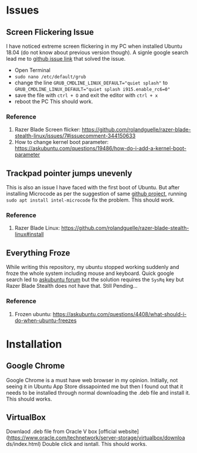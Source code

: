 # Issues

## Screen Flickering Issue
I have noticed extreme screen flickering in my PC when installed Ubuntu 18.04 (do not know about previous version though). A signle google search lead me to [github issue link](https://github.com/rolandguelle/razer-blade-stealth-linux/issues/7#issuecomment-344150633) that solved the issue. 
- Open Terminal 
- ```sudo nano /etc/default/grub```
- change the line ```GRUB_CMDLINE_LINUX_DEFAULT="quiet splash"``` to ```GRUB_CMDLINE_LINUX_DEFAULT="quiet splash i915.enable_rc6=0"``` 
- save the file with ```ctrl + O``` and exit the editor with ```ctrl + x```
- reboot the PC
This should work.
### Reference 
1. Razer Blade Screen flicker: https://github.com/rolandguelle/razer-blade-stealth-linux/issues/7#issuecomment-344150633
2. How to change kernel boot parameter: https://askubuntu.com/questions/19486/how-do-i-add-a-kernel-boot-parameter


## Trackpad pointer jumps unevenly
This is also an issue I have faced with the first boot of Ubuntu. But after installing Microcode as per the suggestion of same [github project](https://github.com/rolandguelle/razer-blade-stealth-linux#install), running ```sudo apt install intel-microcode``` fix the problem.
This should work.
### Reference
1. Razer Blade Linux: https://github.com/rolandguelle/razer-blade-stealth-linux#install

## Everything Froze
While writing this repository, my ubuntu stopped working suddenly and froze the whole system including mouse and keyboard. Quick google search led to [askubuntu forum](https://askubuntu.com/questions/4408/what-should-i-do-when-ubuntu-freezes) but the solution requires the ```SysRq``` key but Razer Blade Stealth does not have that.
Still Pending...
### Reference
1. Frozen ubuntu: https://askubuntu.com/questions/4408/what-should-i-do-when-ubuntu-freezes

# Installation

## Google Chrome
Google Chrome is a must have web browser in my opinion. Initially, not seeing it in Ubuntu App Store dissapointed me but then I found out that it needs to be installed through normal downloading the .deb file and install it. 
This should works.

## VirtualBox
Downlaod .deb file from Oracle V box [official website](https://www.oracle.com/technetwork/server-storage/virtualbox/downloa ds/index.html)
Double click and isntall.
This should works.
